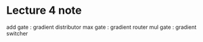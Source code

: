 
# Lecture 4 note

add gate : gradient distributor
max gate : gradient router
mul gate : gradient switcher